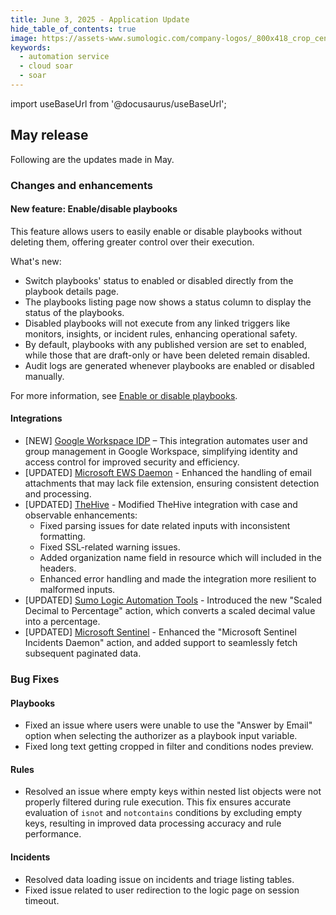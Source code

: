 ```yaml
---
title: June 3, 2025 - Application Update
hide_table_of_contents: true
image: https://assets-www.sumologic.com/company-logos/_800x418_crop_center-center_82_none/SumoLogic_Preview_600x600.jpg?mtime=1617040082
keywords:
  - automation service
  - cloud soar
  - soar
---
```


import useBaseUrl from '@docusaurus/useBaseUrl';

## May release

Following are the updates made in May.

### Changes and enhancements

#### New feature: Enable/disable playbooks

This feature allows users to easily enable or disable playbooks without deleting them, offering greater control over their execution.

What's new:
* Switch playbooks' status to enabled or disabled directly from the playbook details page.
* The playbooks listing page now shows a status column to display the status of the playbooks.
* Disabled playbooks will not execute from any linked triggers like monitors, insights, or incident rules, enhancing operational safety.
* By default, playbooks with any published version are set to enabled, while those that are draft-only or have been deleted remain disabled.
* Audit logs are generated whenever playbooks are enabled or disabled manually.

For more information, see [Enable or disable playbooks](/docs/platform-services/automation-service/playbooks/create-playbooks/#enable-or-disable-playbooks).

#### Integrations

* [NEW] [Google Workspace IDP](/docs/platform-services/automation-service/app-central/integrations/google-workspace-idp/) – This integration automates user and group management in Google Workspace, simplifying identity and access control for improved security and efficiency.
* [UPDATED] [Microsoft EWS Daemon](/docs/platform-services/automation-service/app-central/integrations/microsoft-ews-daemon/) - Enhanced the handling of email attachments that may lack file extension, ensuring consistent detection and processing.
* [UPDATED] [TheHive](/docs/platform-services/automation-service/app-central/integrations/thehive/) - Modified TheHive integration with case and observable enhancements:
   * Fixed parsing issues for date related inputs with inconsistent formatting.
   * Fixed SSL-related warning issues.
   * Added organization name field in resource which will included in the headers.
   * Enhanced error handling and made the integration more resilient to malformed inputs.
* [UPDATED] [Sumo Logic Automation Tools](/docs/platform-services/automation-service/app-central/integrations/sumo-logic-automation-tools/) - Introduced the new "Scaled Decimal to Percentage" action, which converts a scaled decimal value into a percentage.
* [UPDATED] [Microsoft Sentinel](/docs/platform-services/automation-service/app-central/integrations/microsoft-sentinel/) - Enhanced the "Microsoft Sentinel Incidents Daemon" action, and added support to seamlessly fetch subsequent paginated data.

### Bug Fixes

#### Playbooks

* Fixed an issue where users were unable to use the "Answer by Email" option when selecting  the authorizer as a playbook input variable.
* Fixed long text getting cropped in filter and conditions nodes preview.

#### Rules

* Resolved an issue where empty keys within nested list objects were not properly filtered during rule execution. This fix ensures accurate evaluation of `isnot` and `notcontains` conditions by excluding empty keys, resulting in improved data processing accuracy and rule performance.

#### Incidents

* Resolved data loading issue on incidents and triage listing tables.
* Fixed issue related to user redirection to the logic page on session timeout.